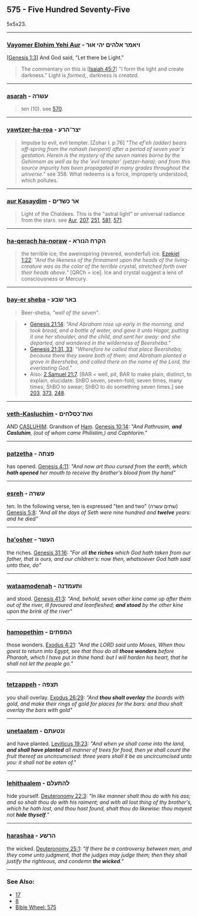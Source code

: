 ## 575 - Five Hundred Seventy-Five
5x5x23.

---

### [Vayomer Elohim Yehi Aur](/keys/VIAMR.ALHIM.IHI.AVR) - ויאמר אלהים יהי אור
[[Genesis 1:3](http://biblehub.com/genesis/1-3.htm)] And God said, "Let there be Light."

> The commentary on this is [[Isaiah 45:7](http://biblehub.com/isaiah/45-7.htm)] "I form the light and create darkness." Light is *formed,*, darkness is *created.*

---

### [asarah](/keys/OShRH) - עשרה
> ten (10). see [570](570).

---

### [yawtzer-ha-roa](/keys/ITzR-HRO) - יצר־הרע
> Impulse to evil, evil tempter. [Zohar I. p.76] *"The ef'eh (adder) bears off-spring from the nahash (serpent) after a period of seven year's gestation. Herein is the mystery of the seven names borne by the Gehinnom as well as by the 'evil tempter' (yetzer-hara); and from this source impurity has been propagated in many grades throughout the universe."* see 358. What redeems is a force, improperly understood, which pollutes.

---

### [aur Kasaydim](/keys/AR.KShDIM) - אר כשדים
> Light of the Chaldees. This is the "astral light" or universal radiance from the stars. see [Aur](/keys/AVR), [207](207), [251](251), [581](581), [571](571).

---

### [ha-qerach ha-noraw](/keys/HQRCh.HNVRA) - הקרח הנורא
> the terrible ice; the aweinspiring (revered, wonderful) ice. [Ezekiel 1:22](http://biblehub.com/ezekiel/1-22.htm): *"And the likeness of the firmament upon the heads of the living-creature was as the color of the terrible crystal, stretched forth over their heads above."* [QRCh = ice]. Ice and crystal suggest a lens of consciousness or Mercury.

---

### [bay-er sheba](/keys/BAR.ShBO) - באר שבע
> Beer-sheba, *"well of the seven"*.

> - [Genesis 21:14](http://biblehub.com/genesis/21-14.htm): *"And Abraham rose up early in the morning, and took bread, and a bottle of water, and gave it unto Hagar, putting it one her shoulder, and the child, and sent her away: and she departed, and wandered in the wilderness of Beersheba."*
> - [Genesis 21:31, 33](https://www.biblegateway.com/passage/?search=Genesis+21%3A31%2C33&version=AKJV;WLC): *"Wherefore he called that place Beersheba; because there they swore both of them; and Abraham planted a grove in Beersheba, and called there on the name of the Lord, the everlasting God."*
> - Also: [2 Samuel 21:7](http://biblehub.com/2_samuel/21-7.htm). [BAR = well, pit, BAR to make plain, distinct, to explain, elucidate. ShBO seven, seven-fold; seven times, many times; ShBO to swear; ShBO to do something seven times.] see [203](203), [373](373), [248](248).

---

### [veth-Kasluchim](/keys/VATh-KSLChIM) - ואת־כסלחים
AND [CASLUHIM](/keys/KSLChIM). Grandson of [Ham](/keys/ChM). [Genesis 10:14](https://biblehub.com/genesis/10-14.htm): *"And Pathrusim, **and Casluhim**, (out of whom came Philistim,) and Caphtorim."*

---

### [patzetha](/keys/PTzThH) - פצתה
has opened. [Genesis 4:11](https://biblehub.com/genesis/4-11.htm): *"And now art thou cursed from the earth, which **hath opened** her mouth to receive thy brother's blood from thy hand"*

---

### [esreh](/keys/OShRH) - עשרה
ten. In the following verse, ten is expressed "ten and two" (שתים עשרה) [Genesis 5:8](https://biblehub.com/genesis/5-8.htm): *"And all the days of Seth were nine hundred and **twelve** years: and he died"*

---

### [ha'osher](/keys/HOShR) - העשר
the riches. [Genesis 31:16](https://biblehub.com/genesis/31-16.htm): *"For all **the riches** which God hath taken from our father, that is ours, and our children's: now then, whatsoever God hath said unto thee, do"*

---

### [wataamodenah](/keys/VThOMDNH) - ותעמדנה
and stood. [Genesis 41:3](https://biblehub.com/genesis/41-3.htm): *"And, behold, seven other kine came up after them out of the river, ill favoured and leanfleshed; **and stood** by the other kine upon the brink of the river"*

---

### [hamopethim](/keys/HMPThIM) - המפתים
those wonders. [Exodus 4:21](https://biblehub.com/exodus/4-21.htm): *"And the LORD said unto Moses, When thou goest to return into Egypt, see that thou do all **those wonders** before Pharaoh, which I have put in thine hand: but I will harden his heart, that he shall not let the people go."*

---

### [tetzappeh](/keys/ThTzPH) - תצפה
you shall overlay. [Exodus 26:29](https://biblehub.com/exodus/26-29.htm): *"And **thou shalt overlay** the boards with gold, and make their rings of gold for places for the bars: and thou shalt overlay the bars with gold"*

---

### [unetaatem](/keys/VNTOThM) - ונטעתם
and have planted. [Leviticus 19:23](https://biblehub.com/leviticus/19-23.htm): *"And when ye shall come into the land, **and shall have planted** all manner of trees for food, then ye shall count the fruit thereof as uncircumcised: three years shall it be as uncircumcised unto you: it shall not be eaten of."*

---

### [lehithaalem](/keys/LHThOLM) - להתעלם
hide yourself. [Deuteronomy 22:3](https://biblehub.com/deuteronomy/22-3.htm): *"In like manner shalt thou do with his ass; and so shalt thou do with his raiment; and with all lost thing of thy brother's, which he hath lost, and thou hast found, shalt thou do likewise: thou mayest not **hide thyself**."*

---

### [harashaa](/keys/HRSHO) - הרשע
the wicked. [Deuteronomy 25:1](https://biblehub.com/deuteronomy/25-1.htm): *"If there be a controversy between men, and they come unto judgment, that the judges may judge them; then they shall justify the righteous, and condemn **the wicked**."*

---

### See Also:

- [17](17)
- [8](8)
- [Bible Wheel: 575](https://www.biblewheel.com//GR/GR_Database.php?SearchBy_Gematria=575)
